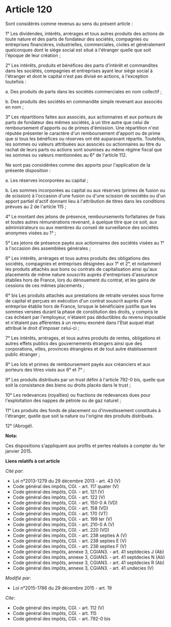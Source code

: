 # Article 120

Sont considérés comme revenus au sens du présent article : 

1° Les dividendes, intérêts, arrérages et tous autres produits des actions de toute nature et des parts de fondateur des
sociétés, compagnies ou entreprises financières, industrielles, commerciales, civiles et généralement quelconques dont le
siège social est situé à l'étranger quelle que soit l'époque de leur création ; 

2° Les intérêts, produits et bénéfices des parts d'intérêt et commandites dans les sociétés, compagnies et entreprises ayant
leur siège social à l'étranger et dont le capital n'est pas divisé en actions, à l'exception toutefois : 

a. Des produits de parts dans les sociétés commerciales en nom collectif ; 

b. Des produits des sociétés en commandite simple revenant aux associés en nom ; 

3° Les répartitions faites aux associés, aux actionnaires et aux porteurs de parts de fondateur des mêmes sociétés, à un
titre autre que celui de remboursement d'apports ou de primes d'émission. Une répartition n'est réputée présenter le
caractère d'un remboursement d'apport ou de prime que si tous les bénéfices ou réserves ont été auparavant répartis.
Toutefois, les sommes ou valeurs attribuées aux associés ou actionnaires au titre du rachat de leurs parts ou actions sont
soumises au même régime fiscal que les sommes ou valeurs mentionnées au 6° de l'article 112. 

Ne sont pas considérées comme des apports pour l'application de la présente disposition : 

a. Les réserves incorporées au capital ; 

b. Les sommes incorporées au capital ou aux réserves (primes de fusion ou de scission) à l'occasion d'une fusion ou d'une
scission de sociétés ou d'un apport partiel d'actif donnant lieu à l'attribution de titres dans les conditions prévues au 2
de l'article 115 ; 

4° Le montant des jetons de présence, remboursements forfaitaires de frais et toutes autres rémunérations revenant, à quelque
titre que ce soit, aux administrateurs ou aux membres du conseil de surveillance des sociétés anonymes visées au 1° ; 

5° Les jetons de présence payés aux actionnaires des sociétés visées au 1° à l'occasion des assemblées générales ; 

6° Les intérêts, arrérages et tous autres produits des obligations des sociétés, compagnies et entreprises désignées aux 1°
et 2°, et notamment les produits attachés aux bons ou contrats de capitalisation ainsi qu'aux placements de même nature
souscrits auprès d'entreprises d'assurance établies hors de France, lors du dénouement du contrat, et les gains de cessions
de ces mêmes placements ; 

6° bis Les produits attachés aux prestations de retraite versées sous forme de capital et perçues en exécution d'un contrat
souscrit auprès d'une entreprise établie hors de France, lorsque le bénéficiaire justifie que les sommes versées durant la
phase de constitution des droits, y compris le cas échéant par l'employeur, n'étaient pas déductibles du revenu imposable et
n'étaient pas afférentes à un revenu exonéré dans l'Etat auquel était attribué le droit d'imposer celui-ci ; 

7° Les intérêts, arrérages, et tous autres produits de rentes, obligations et autres effets publics des gouvernements
étrangers ainsi que des corporations, villes, provinces étrangères et de tout autre établissement public étranger ; 

8° Les lots et primes de remboursement payés aux créanciers et aux porteurs des titres visés aux 6° et 7° ; 

9° Les produits distribués par un trust défini à l'article 792-0 bis, quelle que soit la consistance des biens ou droits
placés dans le trust ; 

10° Les redevances (royalties) ou fractions de redevances dues pour l'exploitation des nappes de pétrole ou de gaz naturel ; 

11° Les produits des fonds de placement ou d'investissement constitués à l'étranger, quelle que soit la nature ou l'origine
des produits distribués. 

12° (Abrogé).

**Nota:**

Ces dispositions s'appliquent aux profits et pertes réalisés à compter du 1er janvier 2015.

**Liens relatifs à cet article**

_Cité par_:

  - Loi n°2013-1279 du 29 décembre 2013 - art. 43 (V)
  - Code général des impôts, CGI. - art. 117 quater (V)
  - Code général des impôts, CGI. - art. 121 (V)
  - Code général des impôts, CGI. - art. 122 (V)
  - Code général des impôts, CGI. - art. 150-0 A (VD)
  - Code général des impôts, CGI. - art. 158 (VD)
  - Code général des impôts, CGI. - art. 170 (VT)
  - Code général des impôts, CGI. - art. 199 ter (V)
  - Code général des impôts, CGI. - art. 210-0 A (V)
  - Code général des impôts, CGI. - art. 220 (VD)
  - Code général des impôts, CGI. - art. 238 septies A (V)
  - Code général des impôts, CGI. - art. 238 septies E (V)
  - Code général des impôts, CGI. - art. 238 septies F (V)
  - Code général des impôts, annexe 3, CGIAN3. - art. 41 septdecies J (Ab)
  - Code général des impôts, annexe 3, CGIAN3. - art. 41 septdecies N (Ab)
  - Code général des impôts, annexe 3, CGIAN3. - art. 41 septdecies R (Ab)
  - Code général des impôts, annexe 3, CGIAN3. - art. 41 undecies (V)

_Modifié par_:

  - Loi n°2015-1786 du 29 décembre 2015 - art. 19

_Cite_:

  - Code général des impôts, CGI. - art. 112 (V)
  - Code général des impôts, CGI. - art. 115
  - Code général des impôts, CGI. - art. 792-0 bis
